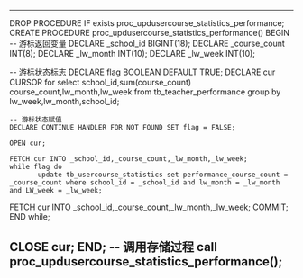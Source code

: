 


---

DROP PROCEDURE IF exists proc_updusercourse_statistics_performance;
CREATE PROCEDURE proc_updusercourse_statistics_performance() 
BEGIN
  -- 游标返回变量
    DECLARE _school_id BIGINT(18);
    DECLARE _course_count INT(8);
    DECLARE _lw_month INT(10);
    DECLARE _lw_week INT(10);

  -- 游标状态标志
    DECLARE flag BOOLEAN DEFAULT TRUE;
    DECLARE cur CURSOR for 
      select school_id,sum(course_count) course_count,lw_month,lw_week from tb_teacher_performance group by lw_week,lw_month,school_id;

    -- 游标状态赋值
    DECLARE CONTINUE HANDLER FOR NOT FOUND SET flag = FALSE;

    OPEN cur;

    FETCH cur INTO _school_id,_course_count,_lw_month,_lw_week;
    while flag do
           update tb_usercourse_statistics set performance_course_count = _course_count where school_id = _school_id and lw_month = _lw_month and LW_week = _lw_week;
  FETCH cur INTO _school_id,_course_count,_lw_month,_lw_week;
    COMMIT;
    END while;

  CLOSE cur;
END;
-- 调用存储过程
call proc_updusercourse_statistics_performance();
---
